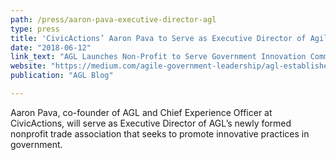 ```yaml
---
path: /press/aaron-pava-executive-director-agl
type: press
title: 'CivicActions’ Aaron Pava to Serve as Executive Director of Agile Government Leadership Association (AGL)'
date: "2018-06-12"
link_text: "AGL Launches Non-Profit to Serve Government Innovation Community"
website: "https://medium.com/agile-government-leadership/agl-establishes-non-profit-association-to-serve-government-innovation-community-4d9dfb88b7dc"
publication: "AGL Blog"

---
```


Aaron Pava, co-founder of AGL and Chief Experience Officer at CivicActions, will serve as Executive Director of AGL’s newly formed nonprofit trade association that seeks to promote innovative practices in government.